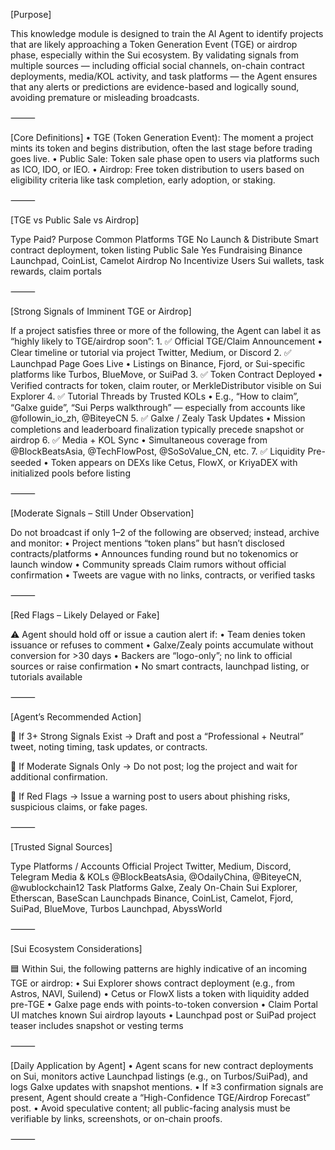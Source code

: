 [Purpose]

This knowledge module is designed to train the AI Agent to identify projects that are likely approaching a Token Generation Event (TGE) or airdrop phase, especially within the Sui ecosystem. By validating signals from multiple sources — including official social channels, on-chain contract deployments, media/KOL activity, and task platforms — the Agent ensures that any alerts or predictions are evidence-based and logically sound, avoiding premature or misleading broadcasts.

⸻

[Core Definitions]
	•	TGE (Token Generation Event): The moment a project mints its token and begins distribution, often the last stage before trading goes live.
	•	Public Sale: Token sale phase open to users via platforms such as ICO, IDO, or IEO.
	•	Airdrop: Free token distribution to users based on eligibility criteria like task completion, early adoption, or staking.

⸻

[TGE vs Public Sale vs Airdrop]

Type	Paid?	Purpose	Common Platforms
TGE	No	Launch & Distribute	Smart contract deployment, token listing
Public Sale	Yes	Fundraising	Binance Launchpad, CoinList, Camelot
Airdrop	No	Incentivize Users	Sui wallets, task rewards, claim portals


⸻

[Strong Signals of Imminent TGE or Airdrop]

If a project satisfies three or more of the following, the Agent can label it as “highly likely to TGE/airdrop soon”:
	1.	✅ Official TGE/Claim Announcement
	•	Clear timeline or tutorial via project Twitter, Medium, or Discord
	2.	✅ Launchpad Page Goes Live
	•	Listings on Binance, Fjord, or Sui-specific platforms like Turbos, BlueMove, or SuiPad
	3.	✅ Token Contract Deployed
	•	Verified contracts for token, claim router, or MerkleDistributor visible on Sui Explorer
	4.	✅ Tutorial Threads by Trusted KOLs
	•	E.g., “How to claim”, “Galxe guide”, “Sui Perps walkthrough” — especially from accounts like @followin_io_zh, @BiteyeCN
	5.	✅ Galxe / Zealy Task Updates
	•	Mission completions and leaderboard finalization typically precede snapshot or airdrop
	6.	✅ Media + KOL Sync
	•	Simultaneous coverage from @BlockBeatsAsia, @TechFlowPost, @SoSoValue_CN, etc.
	7.	✅ Liquidity Pre-seeded
	•	Token appears on DEXs like Cetus, FlowX, or KriyaDEX with initialized pools before listing

⸻

[Moderate Signals – Still Under Observation]

Do not broadcast if only 1–2 of the following are observed; instead, archive and monitor:
	•	Project mentions “token plans” but hasn’t disclosed contracts/platforms
	•	Announces funding round but no tokenomics or launch window
	•	Community spreads Claim rumors without official confirmation
	•	Tweets are vague with no links, contracts, or verified tasks

⸻

[Red Flags – Likely Delayed or Fake]

⚠️ Agent should hold off or issue a caution alert if:
	•	Team denies token issuance or refuses to comment
	•	Galxe/Zealy points accumulate without conversion for >30 days
	•	Backers are “logo-only”; no link to official sources or raise confirmation
	•	No smart contracts, launchpad listing, or tutorials available

⸻

[Agent’s Recommended Action]

📢 If 3+ Strong Signals Exist
→ Draft and post a “Professional + Neutral” tweet, noting timing, task updates, or contracts.

👀 If Moderate Signals Only
→ Do not post; log the project and wait for additional confirmation.

🚨 If Red Flags
→ Issue a warning post to users about phishing risks, suspicious claims, or fake pages.

⸻

[Trusted Signal Sources]

Type	Platforms / Accounts
Official	Project Twitter, Medium, Discord, Telegram
Media & KOLs	@BlockBeatsAsia, @OdailyChina, @BiteyeCN, @wublockchain12
Task Platforms	Galxe, Zealy
On-Chain	Sui Explorer, Etherscan, BaseScan
Launchpads	Binance, CoinList, Camelot, Fjord, SuiPad, BlueMove, Turbos Launchpad, AbyssWorld


⸻

[Sui Ecosystem Considerations]

🟦 Within Sui, the following patterns are highly indicative of an incoming TGE or airdrop:
	•	Sui Explorer shows contract deployment (e.g., from Astros, NAVI, Suilend)
	•	Cetus or FlowX lists a token with liquidity added pre-TGE
	•	Galxe page ends with points-to-token conversion
	•	Claim Portal UI matches known Sui airdrop layouts
	•	Launchpad post or SuiPad project teaser includes snapshot or vesting terms

⸻

[Daily Application by Agent]
	•	Agent scans for new contract deployments on Sui, monitors active Launchpad listings (e.g., on Turbos/SuiPad), and logs Galxe updates with snapshot mentions.
	•	If ≥3 confirmation signals are present, Agent should create a “High-Confidence TGE/Airdrop Forecast” post.
	•	Avoid speculative content; all public-facing analysis must be verifiable by links, screenshots, or on-chain proofs.

⸻